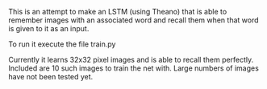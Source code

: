 This is an attempt to make an LSTM (using Theano) that is able to remember images with an associated word and recall them when that word is given to it as an input.

To run it execute the file train.py

Currently it learns 32x32 pixel images and is able to recall them perfectly. Included are 10 such images to train the net with. Large numbers of images have not been tested yet.
